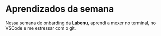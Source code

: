 # Aprendizados da semana
Nessa semana de onbarding da **Labenu**, aprendi a mexer no terminal, no VSCode e me estressar com o git.
